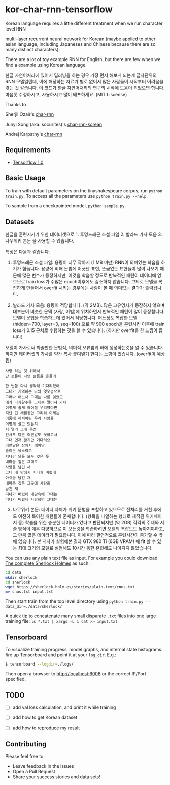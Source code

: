 # kor-char-rnn-tensorflow
Korean language requires a little different treatment when we run character level RNN


multi-layer recurrent neural network for Korean (maybe applied to other asian language, including Japaneses and Chinese because there are so many distinct characters). 

There are a lot of toy example RNN for English, but there are few when we find a example using Korean language. 


한글 자연어처리에 있어서 딥러닝을 하는 경우 가장 먼저 해보게 되는게 글자단위의 RNN 모델일텐데, 이에 해당하는 자료가 별로 없어서 많은 사람들이 시작부터 어려움을 겪는 것 같습니다. 이 코드가 한글 자연어처리의 연구의 시작에 도움이 되었으면 합니다. 마음껏 수정하시고, 사용하시고 많이 배포하세요. (MIT Liscense)


Thanks to 

Sherjil Ozair's [char-rnn](https://github.com/sherjilozair/char-rnn-tensorflow)

Junyi Song (aka. socurites)'s [char-rnn-korean](https://github.com/socurites/char-rnn-korean)

Andrej Karpathy's [char-rnn](https://github.com/karpathy/char-rnn)


## Requirements
- [Tensorflow 1.0](http://www.tensorflow.org)

## Basic Usage
To train with default parameters on the tinyshakespeare corpus, run `python train.py`. To access all the parameters use `python train.py --help`.

To sample from a checkpointed model, `python sample.py`.

## Datasets

한글을 훈련시키기 위한 데이터셋으로 1. 투명드래곤 소설 파일 2. 발라드 가사 모음 3. 나무위키 본문 을 사용할 수 있습니다.

특징은 다음과 같습니다. 

1. 투명드래곤 소설 파일:
	용량이 너무 작아서 (1 MB 미만) RNN이 의미있는 학습을 하기가 힘듭니다. 용량에 비해 문법에 어긋난 표현, 뜬금없는 표현들이 많이 나오기 때문에 많은 변수가 등장하지만, 이것을 학습할 정도로 반복적인 패턴이 데이터에 없으므로 train loss가 수많은 epoch이후에도 감소하지 않습니다. 고의로 모델을 복잡하게 만들어서 overfit 시키는 경우에는 사람이 볼 때 의미없는 결과가 출력됩니다. 

2. 발라드 가사 모음:
	용량이 적당합니다. (약 2MB). 많은 고유명사가 등장하지 않으며 대부분이 비슷한 문맥 (사랑, 이별)에 위치하면서 반복적인 패턴이 많이 등장합니다. 모델이 문법을 학습하는데 있어서 적당합니다. 어느정도 복잡한 모델 (hidden=700, layer=3, seq=100) 으로 약 900 epoch을 훈련시킨 이후에 train loss가 0.15 근처로 수렴하는 것을 볼 수 있습니다. (하지만 overfit을 한 느낌이 듭니다)


모델이 가사로써 봐줄만한 문법적, 의미적 오류범위 하에 생성하는것을 알 수 있습니다.
하지만 데이터셋의 가사를 약간 복사 붙여넣기 한다는 느낌이 있습니다. (overfit이 예상됨)
```
사랑 하는 것 위해서 
난 눈물이 나면 슬픔을 흔들어 

한 번쯤 다시 생각해 기다리겠어 
그대가 기억하는 나의 옛모습으로 
그러나 어느새 그대는 나를 잊었고 
내가 다가갈수록 그대는 멀어져 가네 
이렇게 쉽게 헤어질 우리였다면 
지난 긴 세월동안 그리워 이제는 
어둠에 깨져버린 우리 사랑을 
어떻게 살고 있는지 
저 멀리 그대 음성 
인사도 다른 어떤말도 못하고서 
그대 먼저 끊기만 기다려요 
어떤날은 잠에서 깨어난 
졸리운 목소리로
지나간 날들 모두 잊은 듯 
내마음 깊은 그대로 
사랑을 남긴 채
그대 내 맘에서 떠나가 버렸네 
아쉬움 남긴 채
내마음 깊은 그곳에 사랑을 
남긴 채
떠나가 버렸네 내맘속에 그대는
떠나가 버렸네 사랑했던 그대는

```

3. 나무위키 본문:
	데이터 자체가 위키 문법을 포함하고 있으므로 전처리를 거친 후에도 여전히 특이한 패턴들이 존재합니다. (항목을 나열하는 형태로 제작된 위키페이지 등) 학습을 위한 충분한 데이터가 있다고 판단되지만 (약 2GB) 각각의 주제와 서술 방식이 매우 다양하므로 이 모든것을 학습하려면 모델의 복잡도도 높아져야하고, 그 만큼 많은 데이터가 필요합니다. 이에 따라 필연적으로 훈련시간이 증가할 수 밖에 없습니다. 본 저자가 실험해본 결과 GTX 980 Ti (6GB VRAM) 에 fit 할 수 있는 최대 크기의 모델로 실험해도 10시간 동한 훈련해도 나아지지 않았습니다. 


You can use any plain text file as input. For example you could download [The complete Sherlock Holmes](https://sherlock-holm.es/ascii/) as such:

```bash
cd data
mkdir sherlock
cd sherlock
wget https://sherlock-holm.es/stories/plain-text/cnus.txt
mv cnus.txt input.txt
```

Then start train from the top level directory using `python train.py --data_dir=./data/sherlock/`

A quick tip to concatenate many small disparate `.txt` files into one large training file: `ls *.txt | xargs -L 1 cat >> input.txt`

## Tensorboard
To visualize training progress, model graphs, and internal state histograms:  fire up Tensorboard and point it at your `log_dir`.  E.g.:
```bash
$ tensorboard --logdir=./logs/
```

Then open a browser to [http://localhost:6006](http://localhost:6006) or the correct IP/Port specified.


## TODO


- [ ] add val loss calculation, and print it while training
- [ ] add how to get Korean dataset
- [ ] add how to reproduce my result


## Contributing
Please feel free to:
* Leave feedback in the issues
* Open a Pull Request
* Share your success stories and data sets!
